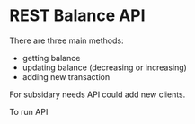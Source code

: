 # REST Balance API
There are three main methods:
- getting balance
- updating balance (decreasing or increasing)
- adding new transaction

For subsidary needs API could add new clients.

To run API 